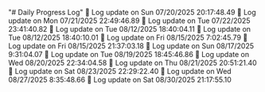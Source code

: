 "# Daily Progress Log" 
📅 Log update on Sun 07/20/2025 20:17:48.49 
📅 Log update on Mon 07/21/2025 22:49:46.89 
📅 Log update on Tue 07/22/2025 23:41:40.82 
📅 Log update on Tue 08/12/2025 18:40:04.11 
📅 Log update on Tue 08/12/2025 18:40:10.01 
📅 Log update on Fri 08/15/2025  7:02:45.79 
📅 Log update on Fri 08/15/2025 21:37:03.18 
📅 Log update on Sun 08/17/2025  9:31:04.07 
📅 Log update on Tue 08/19/2025 18:45:46.86 
📅 Log update on Wed 08/20/2025 22:34:04.58 
📅 Log update on Thu 08/21/2025 20:51:21.40 
📅 Log update on Sat 08/23/2025 22:29:22.40 
📅 Log update on Wed 08/27/2025  8:35:48.66 
📅 Log update on Sat 08/30/2025 21:17:55.10 
